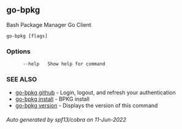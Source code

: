 ## go-bpkg

Bash Package Manager Go Client

```
go-bpkg [flags]
```

### Options

```
      --help   Show help for command
```

### SEE ALSO

* [go-bpkg github](go-bpkg_github.md)	 - Login, logout, and refresh your authentication
* [go-bpkg install](go-bpkg_install.md)	 - BPKG install
* [go-bpkg version](go-bpkg_version.md)	 - Displays the version of this command

###### Auto generated by spf13/cobra on 11-Jun-2022
